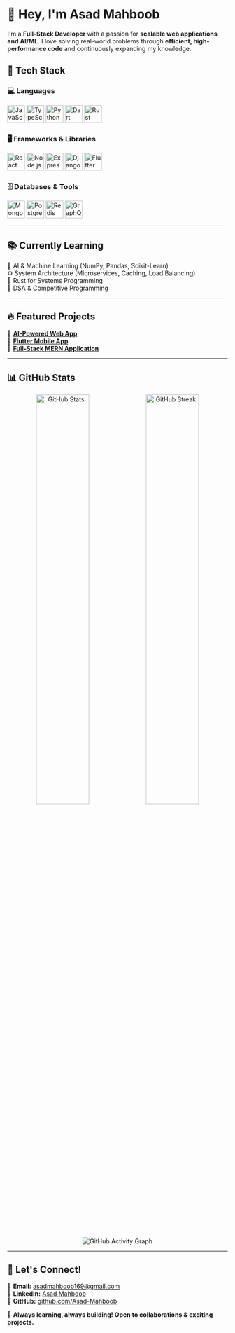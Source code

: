 # 👋 Hey, I'm **Asad Mahboob**  

I'm a **Full-Stack Developer** with a passion for **scalable web applications and AI/ML**. I love solving real-world problems through **efficient, high-performance code** and continuously expanding my knowledge.  

## 🚀 **Tech Stack**  

### 💻 **Languages**  
<p align="left">
  <img src="https://cdn.jsdelivr.net/gh/devicons/devicon/icons/javascript/javascript-original.svg" alt="JavaScript" width="40" height="40"/>
  <img src="https://cdn.jsdelivr.net/gh/devicons/devicon/icons/typescript/typescript-original.svg" alt="TypeScript" width="40" height="40"/>
  <img src="https://cdn.jsdelivr.net/gh/devicons/devicon/icons/python/python-original.svg" alt="Python" width="40" height="40"/>
  <img src="https://cdn.jsdelivr.net/gh/devicons/devicon/icons/dart/dart-original.svg" alt="Dart" width="40" height="40"/>
  <img src="https://cdn.jsdelivr.net/gh/devicons/devicon/icons/rust/rust-plain.svg" alt="Rust" width="40" height="40"/>
</p>

### 🖥️ **Frameworks & Libraries**  
<p align="left">
  <img src="https://cdn.jsdelivr.net/gh/devicons/devicon/icons/react/react-original.svg" alt="React" width="40" height="40"/>
  <img src="https://cdn.jsdelivr.net/gh/devicons/devicon/icons/nodejs/nodejs-original.svg" alt="Node.js" width="40" height="40"/>
  <img src="https://cdn.jsdelivr.net/gh/devicons/devicon/icons/express/express-original.svg" alt="Express.js" width="40" height="40"/>
  <img src="https://cdn.jsdelivr.net/gh/devicons/devicon/icons/django/django-plain.svg" alt="Django" width="40" height="40"/>
  <img src="https://cdn.jsdelivr.net/gh/devicons/devicon/icons/flutter/flutter-original.svg" alt="Flutter" width="40" height="40"/>
</p>

### 🗄️ **Databases & Tools**  
<p align="left">
  <img src="https://cdn.jsdelivr.net/gh/devicons/devicon/icons/mongodb/mongodb-original.svg" alt="MongoDB" width="40" height="40"/>
  <img src="https://cdn.jsdelivr.net/gh/devicons/devicon/icons/postgresql/postgresql-original.svg" alt="PostgreSQL" width="40" height="40"/>
  <img src="https://cdn.jsdelivr.net/gh/devicons/devicon/icons/redis/redis-original.svg" alt="Redis" width="40" height="40"/>
  <img src="https://cdn.jsdelivr.net/gh/devicons/devicon/icons/graphql/graphql-plain.svg" alt="GraphQL" width="40" height="40"/>
</p>

---

## 📚 **Currently Learning**  
🚀 AI & Machine Learning (NumPy, Pandas, Scikit-Learn)  
⚙️ System Architecture (Microservices, Caching, Load Balancing)  
🦀 Rust for Systems Programming  
🎯 DSA & Competitive Programming  

---

## 🔥 **Featured Projects**  
📌 [**AI-Powered Web App**](https://github.com/Asad-Mahboob/project-name)  
📌 [**Flutter Mobile App**](https://github.com/Asad-Mahboob/project-name)  
📌 [**Full-Stack MERN Application**](https://github.com/Asad-Mahboob/project-name)  

---

## 📊 **GitHub Stats**  
<p align="center">
  <img src="https://github-readme-stats.vercel.app/api?username=Asad-Mahboob&show_icons=true&theme=radical" alt="GitHub Stats" width="49%"/>
  <img src="https://github-readme-streak-stats.herokuapp.com/?user=Asad-Mahboob&theme=radical" alt="GitHub Streak" width="49%"/>
</p>
<p align="center">
  <img src="https://github-readme-activity-graph.vercel.app/graph?username=Asad-Mahboob&theme=radical" alt="GitHub Activity Graph"/>
</p>

---

## 🌟 **Let's Connect!**  
📧 **Email:** [asadmahboob169@gmail.com](mailto:asadmahboob169@gmail.com)  
💼 **LinkedIn:** [Asad Mahboob](https://www.linkedin.com/in/asad-mahboob-undefined-246b3b300)  
🔗 **GitHub:** [github.com/Asad-Mahboob](https://github.com/Asad-Mahboob)  

🚀 **Always learning, always building! Open to collaborations & exciting projects.**  
